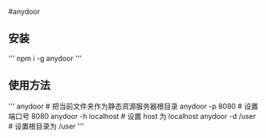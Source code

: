 #anydoor

## 安装
'''
npm i -g anydoor
'''
## 使用方法
'''
anydoor # 把当前文件夹作为静态资源服务器根目录
anydoor -p 8080 # 设置端口号 8080
anydoor -h localhost # 设置 host 为 localhost
anydoor -d /user # 设置根目录为 /user
'''
